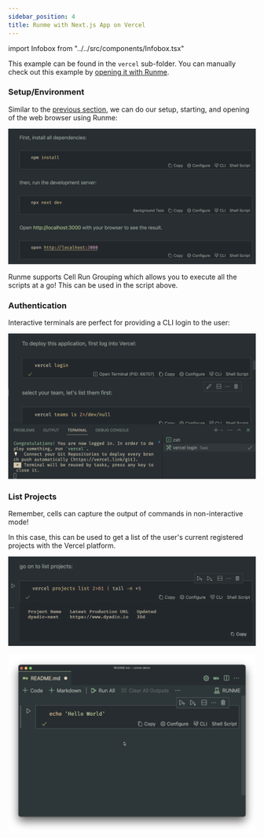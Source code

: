 ```yaml
---
sidebar_position: 4
title: Runme with Next.js App on Vercel
---
```


import Infobox from "../../src/components/Infobox.tsx"

This example can be found in the `vercel` sub-folder. You can manually check out this example by [opening it with Runme](https://runme.dev/api/runme?repository=https%3A%2F%2Fgithub.com%2Fstateful%2Fvscode-runme.git&fileToOpen=examples%2Fvercel%2FREADME.md).

### Setup/Environment

Similar to the [previous section](https://docs.runme.dev/integrations/deno-fresh), we can do our setup, starting, and opening of the web browser using Runme:

![setup environment in vs code](../../static/img/setup-environment.png)

Runme supports Cell Run Grouping which allows you to execute all the scripts at a go! This can be used in the script above.

### Authentication

Interactive terminals are perfect for providing a CLI login to the user:

![deploy application in vercel](../../static/img/deploy-in-vercel.png)

### List Projects

Remember, cells can capture the output of commands in non-interactive mode!

In this case, this can be used to get a list of the user's current registered projects with the Vercel platform.

![list projects in vercel](../../static/img/list-projects-vercel.png)

![run hello world in vs code](../../static/img/run-hello-world.gif)

